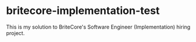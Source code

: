# britecore-implementation-test
This is my solution to BriteCore's Software Engineer (Implementation) hiring project.
